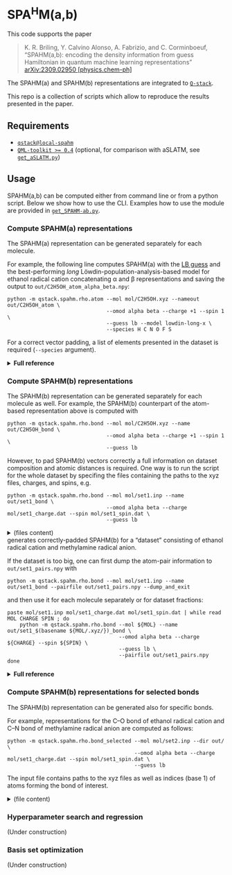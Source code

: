 # SPA<sup>H</sup>M(a,b)

This code supports the paper
>  K. R. Briling, Y. Calvino Alonso, A. Fabrizio, and C. Corminboeuf,<br>
> “SPAHM(a,b): encoding the density information from guess Hamiltonian in quantum machine learning representations”<br>
> [arXiv:2309.02950 [physics.chem-ph]](https://doi.org/10.48550/arXiv.2309.02950)<br>

The SPAHM(a) and SPAHM(b) representations are integrated to
[`Q-stack`](https://github.com/lcmd-epfl/Q-stack/tree/local-spahm).

This repo is a collection of scripts which allow to reproduce the results presented in the paper.

## Requirements
* [`qstack@local-spahm`](https://github.com/lcmd-epfl/Q-stack/tree/local-spahm)
* [`QML-toolkit >= 0.4`](https://www.qmlcode.org/) (optional, for comparison with aSLATM, see [`get_aSLATM.py`](get_aSLATM.py))

## Usage
<!-- See [workflow.md](workflow.md) for scripts to reproduce the results of the paper. !-->

SPAHM(a,b) can be computed either from command line or from a python script.
Below we show how to use the CLI.
Examples how to use the module are provided in [`get_SPAHM-ab.py`](get_SPAHM-ab.py).

### Compute SPAHM(a) representations


The SPAHM(a) representation can be generated separately for each molecule.

For example, the following line computes SPAHM(a)
with the [LB guess](https://doi.org/10.1007/s00214-019-2521-3) and the best-performing *long* Löwdin-population-analysis-based model
for ethanol radical cation concatenating α and β representations and saving the output to `out/C2H5OH_atom_alpha_beta.npy`:
```
python -m qstack.spahm.rho.atom --mol mol/C2H5OH.xyz --nameout out/C2H5OH_atom \
                                --omod alpha beta --charge +1 --spin 1 \
                                --guess lb --model lowdin-long-x \
                                --species H C N O F S
```
For a correct vector padding, a list of elements presented in the dataset is required (`--species` argument).

<details><summary><b>Full reference</b></summary>

```
usage: atom.py [-h] --mol MOL [--guess GUESS] [--units UNITS] [--basis-set BASIS] [--aux-basis AUXBASIS] [--model MODEL] [--dm DM]
               [--species ELEMENTS [ELEMENTS ...]] [--charge CHARGE] [--spin SPIN] [--xc XC] [--nameout NAMEOUT]
               [--omod OMOD [OMOD ...]]

  --mol MOL                           the path to the xyz file with the molecular structure
  --species ELEMENTS [ELEMENTS ...]   the elements contained in the database
  --nameout NAMEOUT                   name of the output representations file.
  --charge CHARGE                     total charge of the system (default: 0)
  --spin SPIN                         number of unpaired electrons (default: None) (use 0 to treat a closed-shell system in a UHF manner)
  --units UNITS                       the units of the input coordinates (default: Angstrom)

  --xc XC                             DFT functional for the SAD guess (default: hf)
  --guess GUESS                       the initial guess Hamiltonian to be used (default: LB)
  --basis-set BASIS                   basis set for computing density matrix (default: minao)
  --aux-basis AUXBASIS                auxiliary basis set for density fitting (default: ccpvdzjkfit)
  --model MODEL                       the model to use when creating the representation (default: Lowdin-long-x)
  --omod OMOD [OMOD ...]              model(s) for open-shell systems (alpha, beta, sum, diff, default: ['alpha', 'beta'])
  --dm DM                             a density matrix to load instead of computing the guess
```
</details>

### Compute SPAHM(b) representations

The SPAHM(b) representation can be generated separately for each molecule as well.
For example, the SPAHM(b) counterpart of the atom-based representation above is computed with
```
python -m qstack.spahm.rho.bond --mol mol/C2H5OH.xyz --name out/C2H5OH_bond \
                                --omod alpha beta --charge +1 --spin 1 \
                                --guess lb
```

However, to pad SPAHM(b) vectors correctly a full information on dataset composition and atomic distances is required.
One way is to run the script for the whole dataset by specifing the files containing the paths to the xyz files, charges, and spins, e.g.
```
python -m qstack.spahm.rho.bond --mol mol/set1.inp --name out/set1_bond \
                                --omod alpha beta --charge mol/set1_charge.dat --spin mol/set1_spin.dat \
                                --guess lb
```

<details><summary>(files content)</summary>

```
==> mol/set1.inp <==
mol/C2H5OH.xyz
mol/CH3NH2.xyz

==> mol/set1_charge.dat <==
+1
-1

==> mol/set1_spin.dat <==
1
1
```
</details>
generates correctly-padded SPAHM(b) for a “dataset” consisting of ethanol radical cation and methylamine radical anion.

If the dataset is too big, one can first dump the atom-pair information to `out/set1_pairs.npy` with
```
python -m qstack.spahm.rho.bond --mol mol/set1.inp --name out/set1_bond --pairfile out/set1_pairs.npy --dump_and_exit
```
and then use it for each molecule separately or for dataset fractions:
```
paste mol/set1.inp mol/set1_charge.dat mol/set1_spin.dat | while read MOL CHARGE SPIN ; do
    python -m qstack.spahm.rho.bond --mol ${MOL} --name out/set1_$(basename ${MOL/.xyz/})_bond \
                                    --omod alpha beta --charge ${CHARGE} --spin ${SPIN} \
                                    --guess lb \
                                    --pairfile out/set1_pairs.npy
done
```


<details><summary><b>Full reference</b></summary>

```
usage: bond.py [-h] --mol FILENAME --name NAME_OUT [--guess GUESS] [--units UNITS] [--basis BASIS] [--charge CHARGE] [--spin SPIN]
               [--xc XC] [--dir DIR] [--cutoff CUTOFF] [--bpath BPATH] [--omod OMOD [OMOD ...]] [--print PRINT] [--zeros] [--split]
               [--merge] [--onlym0] [--savedm] [--readdm READDM] [--elements ELEMENTS [ELEMENTS ...]] [--pairfile PAIRFILE]
               [--dump_and_exit]

  --mol FILENAME                        path to an xyz file / to a list of molecular structures in xyz format
  --name NAME_OUT                       name of the output file
  --guess GUESS                         initial guess
  --units UNITS                         the units of the input coordinates (default: Angstrom)
  --basis BASIS                         AO basis set (default=MINAO)
  --charge CHARGE                       charge / path to a file with a list of thereof
  --spin SPIN                           number of unpaired electrons / path to a file with a list of thereof
  --xc XC                               DFT functional for the SAD guess (default=hf)
  --dir DIR                             directory to save the output in (default=current dir)
  --cutoff CUTOFF                       bond length cutoff in Å (default=5.0)
  --bpath BPATH                         directory with basis sets (default=<...>/qstack/spahm/rho/basis_opt)
  --omod OMOD [OMOD ...]                model for open-shell systems (alpha, beta, sum, diff, default=['alpha', 'beta'])
  --print PRINT                         printing level
  --zeros                               use a version with more padding zeros
  --split                               split into molecules
  --merge                               merge different omods
  --onlym0                              use only functions with m=0
  --savedm                              save density matrices
  --readdm READDM                       directory to read density matrices from
  --elements ELEMENTS [ELEMENTS ...]    the elements to limit the representation for
  --pairfile PAIRFILE                   path to the atom pair file
  --dump_and_exit                       write the atom pair file and exit if --pairfile is set
```
</details>

### Compute SPAHM(b) representations for selected bonds

The SPAHM(b) representation can be generated also for specific bonds.

For example, representations for the C–O bond of ethanol radical cation and C–N bond of methylamine radical anion
are computed as follows:
```
python -m qstack.spahm.rho.bond_selected --mol mol/set2.inp --dir out/ \
                                         --omod alpha beta --charge mol/set1_charge.dat --spin mol/set1_spin.dat \
                                         --guess lb
```
The input file contains paths to the xyz files as well as indices (base 1) of atoms forming the bond of interest.
<details><summary>(file content)</summary>

```
==> mol/set2.inp <==
mol/C2H5OH.xyz   2 3
mol/CH3NH2.xyz   1 2
```
</details>

### Hyperparameter search and regression
(Under construction)

### Basis set optimization
(Under construction)
